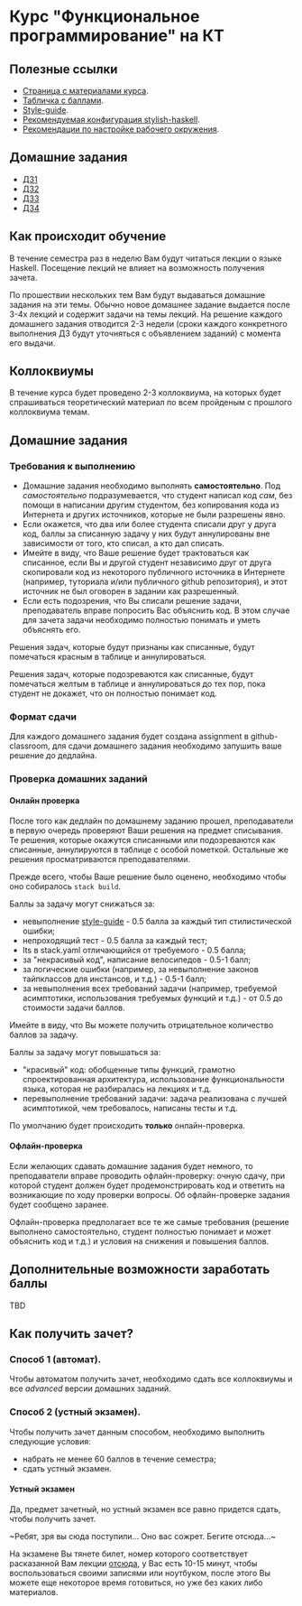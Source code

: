 # Курс "Функциональное программирование" на КТ

## Полезные ссылки

* [Страница с материалами курса](https://github.com/jagajaga/FP-Course-ITMO).
* [Табличка с баллами](https://docs.google.com/spreadsheets/d/1JywzmeE8XpcS4EoL0kuyiG2AKPWs-uEqcIhL0H-E8A4/edit#gid=0).
* [Style-guide](code-style.md).
* [Рекомендуемая конфигурация stylish-haskell](.stylish-haskell.yaml).
* [Рекомендации по настройке рабочего окружения](environment-setup.md).

## Домашние задания

* [ДЗ1](./hw1.md)
* [ДЗ2](./hw2.md)
* [ДЗ3](./hw3.md)
* [ДЗ4](./hw4.md)

## Как происходит обучение
В течение семестра раз в неделю Вам будут читаться лекции о языке Haskell. Посещение лекций не влияет на возможность получения зачета.

По прошествии нескольких тем Вам будут выдаваться домашние задания на эти темы. Обычно новое домашнее задание выдается после 3-4х лекций и содержит задачи на темы лекций. На решение каждого домашнего задания отводится 2-3 недели (сроки каждого конкретного выполнения ДЗ будут уточняться с объявлением заданий) с момента его выдачи.

## Коллоквиумы
В течение курса будет проведено 2-3 коллоквиума, на которых будет спрашиваться теоретический материал по всем пройденым с прошлого коллоквиума темам.

## Домашние задания

### Требования к выполнению
* Домашние задания необходимо выполнять **самостоятельно**. Под *самостоятельно* подразумевается, что студент написал код *сам*, без помощи в написании другим студентом, без копирования кода из Интернета и других источников, которые не были разрешены явно.
* Если окажется, что два или более студента списали друг у друга код, баллы за списанную задачу у них будут аннулированы вне зависимости от того, кто списал, а кто дал списать.
* Имейте в виду, что Ваше решение будет трактоваться как списанное, если Вы и другой студент независимо друг от друга скопировали код из некоторого публичного источника в Интернете (например, туториала и/или публичного github репозитория), и этот источник не был оговорен в задании как разрешенный.
* Если есть подозрения, что Вы списали решение задачи, преподаватель вправе попросить Вас объяснить код. В этом случае для зачета задачи необходимо полностью понимать и уметь объяснять его.

Решения задач, которые будут признаны как списанные, будут помечаться красным в таблице и аннулироваться.

Решения задач, которые подозреваются как списанные, будут помечаться желтым в таблице и аннулироваться до тех пор, пока студент не докажет, что он полностью понимает код.

### Формат сдачи

Для каждого домашнего задания будет создана assignment в github-classroom, для сдачи домашнего задания необходимо
запушить ваше решение *до* дедлайна.

### Проверка домашних заданий
#### Онлайн проверка
После того как дедлайн по домашнему заданию прошел, преподаватели в первую очередь проверяют Ваши решения на предмет списывания.
Те решения, которые окажутся списанными или подозреваются как списанные, аннулируются в таблице с особой пометкой.
Остальные же решения просматриваются преподавателями.

Прежде всего, чтобы Ваше решение было оценено, необходимо чтобы оно собиралось `stack build`.

Баллы за задачу могут снижаться за:
* невыполнение [style-guide](https://github.com/serokell/serokell-core/blob/master/serokell-style.md) - 0.5 балла за каждый тип стилистической ошибки;
* непроходящий тест - 0.5 балла за каждый тест;
* lts в stack.yaml отличающийся от требуемого - 0.5 балла;
* за "некрасивый код", написание велосипедов - 0.5-1 балл;
* за логические ошибки (например, за невыполнение законов тайпклассов для инстансов, и т.д.) - 0.5-1 балл;
* за невыполнения всех требований задачи (например, требуемой асимптотики, использования требуемых функций и т.д.) - от 0.5 до стоимости задачи баллов.

Имейте в виду, что Вы можете получить отрицательное количество баллов за задачу.

Баллы за задачу могут повышаться за:
* "красивый" код: обобщенные типы функций, грамотно спроектированная архитектура, использование функциональности языка, которая не разбиралась на лекциях и т.д.
* перевыполнение требований задачи: задача реализована с лучшей асимптотикой, чем требовалось, написаны тесты и т.д.

По умолчанию будет происходить **только** онлайн-проверка.

#### Офлайн-проверка
Если желающих сдавать домашние задания будет немного, то преподаватели вправе проводить офлайн-проверку: очную сдачу, при которой студент должен будет продемонстрировать код и ответить на возникающие по ходу проверки вопросы. Об офлайн-проверке задания будет сообщено заранее.

Офлайн-проверка предполагает все те же самые требования (решение выполнено самостоятельно, студент полностью понимает и может объяснить код и т.д.) и условия на снижения и повышения баллов.

## Дополнительные возможности заработать баллы

TBD

## Как получить зачет?

### Способ 1 (автомат).
Чтобы автоматом получить зачет, необходимо сдать все коллоквиумы и все _advanced_ версии домашних заданий.

### Способ 2 (устный экзамен).
Чтобы получить зачет данным способом, необходимо выполнить следующие условия:
* набрать не менее 60 баллов в течение семестра;
* сдать устный экзамен.


#### Устный экзамен
Да, предмет зачетный, но устный экзамен все равно придется сдать, чтобы получить зачет.

~Ребят, зря вы сюда поступили... Оно вас сожрет. Бегите отсюда...~

На экзамене Вы тянете билет, номер которого соответствует расказанной Вам лекции [отсюда](https://github.com/jagajaga/FP-Course-ITMO), у Вас есть 10-15 минут,
чтобы воспользоваться своими записями или ноутбуком, после этого Вы можете еще некоторое время готовиться, но уже без каких либо материалов.
